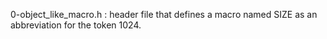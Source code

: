 0-object_like_macro.h : header file that defines a macro named SIZE as an abbreviation for the token 1024.